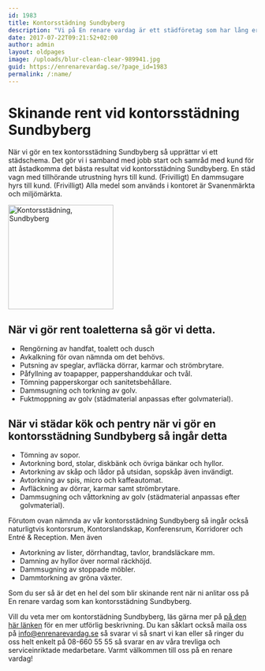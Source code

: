 ```yaml
---
id: 1983
title: Kontorsstädning Sundbyberg
description: "Vi på En renare vardag är ett städföretag som har lång erfarenhet av kontorsstädning Sundbyberg"
date: 2017-07-22T09:21:52+02:00
author: admin
layout: oldpages
image: /uploads/blur-clean-clear-989941.jpg
guid: https://enrenarevardag.se/?page_id=1983
permalink: /:name/
---
```

# Skinande rent vid kontorsstädning Sundbyberg

När vi gör en tex kontorsstädning Sundbyberg så upprättar vi ett städschema. Det gör vi i samband med jobb start och samråd med kund för att åstadkomma det bästa resultat vid kontorsstädning Sundbyberg. En städ vagn med tillhörande utrustning hyrs till kund. (Frivilligt) En dammsugare hyrs till kund. (Frivilligt) Alla medel som används i kontoret är Svanenmärkta och miljömärkta.

<img class=" wp-image-1986 aligncenter" src="https://enrenarevardag.se/wp-content/uploads/2017/07/Flyttstädning-Stockholm-Solna-2.png" alt="Kontorsstädning, Sundbyberg" width="213" height="212" srcset="https://enrenarevardag.se/wp-content/uploads/2017/07/Flyttstädning-Stockholm-Solna-2.png 151w, https://enrenarevardag.se/wp-content/uploads/2017/07/Flyttstädning-Stockholm-Solna-2-150x150.png 150w, https://enrenarevardag.se/wp-content/uploads/2017/07/Flyttstädning-Stockholm-Solna-2-125x125.png 125w" sizes="(max-width: 213px) 100vw, 213px" /> 


## När vi gör rent toaletterna så gör vi detta.

* Rengörning av handfat, toalett och dusch  
* Avkalkning för ovan nämnda om det behövs.  
* Putsning av speglar, avfläcka dörrar, karmar och strömbrytare.  
* Påfyllning av toapapper, pappershanddukar och tvål.  
* Tömning papperskorgar och sanitetsbehållare.  
* Dammsugning och torkning av golv.  
* Fuktmoppning av golv (städmaterial anpassas efter golvmaterial).

## När vi städar kök och pentry när vi gör en kontorsstädning Sundbyberg så ingår detta

* Tömning av sopor.  
* Avtorkning bord, stolar, diskbänk och övriga bänkar och hyllor.  
* Avtorkning av skåp och lådor på utsidan, sopskåp även invändigt.  
* Avtorkning av spis, micro och kaffeautomat.  
* Avfläckning av dörrar, karmar samt strömbrytare.  
* Dammsugning och våttorkning av golv (städmaterial anpassas efter golvmaterial).

Förutom ovan nämnda av vår kontorsstädning Sundbyberg så ingår också naturligtvis kontorsrum, Kontorslandskap, Konferensrum, Korridorer och Entré & Reception. Men även  
* Avtorkning av lister, dörrhandtag, tavlor, brandsläckare mm.  
* Damning av hyllor över normal räckhöjd.  
* Dammsugning av stoppade möbler.  
* Dammtorkning av gröna växter.

Som du ser så är det en hel del som blir skinande rent när ni anlitar oss på En renare vardag som kan kontorsstädning Sundbyberg.

Vill du veta mer om kontorstädning Sundbyberg, läs gärna mer på [på den här länken](https://enrenarevardag.se/foretag/kontorstadning/) för en mer utförlig beskrivning. Du kan såklart också maila oss på info@enrenarevardag.se så svarar vi så snart vi kan eller så ringer du oss helt enkelt på 08-660 55 55 så svarar en av våra trevliga och serviceinriktade medarbetare. Varmt välkommen till oss på en renare vardag!